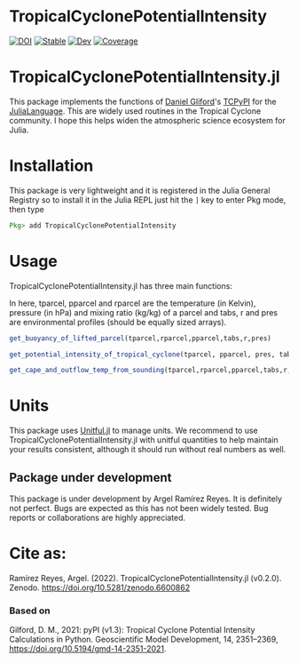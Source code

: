 # TropicalCyclonePotentialIntensity


[![DOI](https://zenodo.org/badge/DOI/10.5281/zenodo.6600862.svg)](https://doi.org/10.5281/zenodo.6600862)
[![Stable](https://img.shields.io/badge/docs-stable-blue.svg)](http://www.argelramirezreyes.com/TropicalCyclonePotentialIntensity.jl/dev/)
[![Dev](https://img.shields.io/badge/docs-dev-blue.svg)](http://www.argelramirezreyes.com/TropicalCyclonePotentialIntensity.jl/dev/)
[![Coverage](https://codecov.io/gh/aramirezreyes/TropicalCyclonePotentialIntensity.jl/branch/main/graph/badge.svg)](https://codecov.io/gh/aramirezreyes/TropicalCyclonePotentialIntensity.jl)

# TropicalCyclonePotentialIntensity.jl
This package implements the functions of [Daniel Gliford](https://github.com/dgilford)'s [TCPyPI](https://github.com/dgilford/tcpyPI/blob/master/tcpyPI/pi.py) for the [JuliaLanguage](https://github.com/JuliaLang/julia). This are widely used routines in the Tropical Cyclone community. I hope this helps widen the atmospheric science ecosystem for Julia.

# Installation

This package is very lightweight and it is registered in the Julia General Registry so to install it in the Julia REPL just  hit the ```]``` key to enter Pkg mode, then type
```julia
Pkg> add TropicalCyclonePotentialIntensity
```

# Usage

TropicalCyclonePotentialIntensity.jl has three main functions:

In here, tparcel, pparcel and rparcel are the temperature (in Kelvin), pressure (in hPa) and mixing ratio (kg/kg) of a parcel and tabs, r and pres are environmental profiles (should be equally sized arrays).

```julia
get_buoyancy_of_lifted_parcel(tparcel,rparcel,pparcel,tabs,r,pres)

get_potential_intensity_of_tropical_cyclone(tparcel, pparcel, pres, tabs, r)

get_cape_and_outflow_temp_from_sounding(tparcel,rparcel,pparcel,tabs,r,pres)
```

# Units
This package uses [Unitful.jl](https://github.com/PainterQubits/Unitful.jl) to manage units. We recommend to use TropicalCyclonePotentialIntensity.jl with unitful quantities to help maintain your results consistent, although it should run without real numbers as well.

## Package under development

This package is under development by Argel Ramírez Reyes. It is definitely not perfect. Bugs are expected as this has not been widely tested. Bug reports or collaborations are highly appreciated.

# Cite as:

Ramírez Reyes, Argel. (2022). TropicalCyclonePotentialIntensity.jl (v0.2.0). Zenodo. https://doi.org/10.5281/zenodo.6600862


### Based on

Gilford, D. M., 2021: pyPI (v1.3): Tropical Cyclone Potential Intensity Calculations in Python. Geoscientific Model Development, 14, 2351–2369, https://doi.org/10.5194/gmd-14-2351-2021.